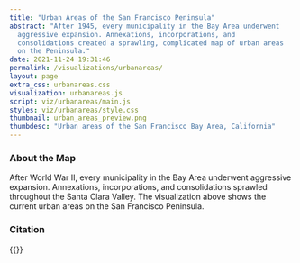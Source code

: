 ```yaml
---
title: "Urban Areas of the San Francisco Peninsula"
abstract: "After 1945, every municipality in the Bay Area underwent
  aggressive expansion. Annexations, incorporations, and
  consolidations created a sprawling, complicated map of urban areas
  on the Peninsula."
date: 2021-11-24 19:31:46
permalink: /visualizations/urbanareas/
layout: page
extra_css: urbanareas.css
visualization: urbanareas.js
script: viz/urbanareas/main.js
styles: viz/urbanareas/style.css
thumbnail: urban_areas_preview.png
thumbdesc: "Urban areas of the San Francisco Bay Area, California"
---
```


<link rel="stylesheet" href="https://unpkg.com/leaflet@1.9.4/dist/leaflet.css" integrity="sha256-p4NxAoJBhIIN+hmNHrzRCf9tD/miZyoHS5obTRR9BMY=" crossorigin="" />
<script src="https://unpkg.com/leaflet@1.9.4/dist/leaflet.js" integrity="sha256-20nQCchB9co0qIjJZRGuk2/Z9VM+kNiyxNV1lvTlZBo=" crossorigin=""></script>

<div id="viz"></div>

  <div id="content" class="container mx-auto px-4 sm:px-6 md:px-10 lg:px-24 pt-10">

### About the Map

After World War II, every municipality in the Bay Area underwent aggressive expansion. Annexations, incorporations, and consolidations sprawled throughout the Santa Clara Valley. The visualization above shows the current urban areas on the San Francisco Peninsula.

### Citation

{{<citation>}}

</div>

